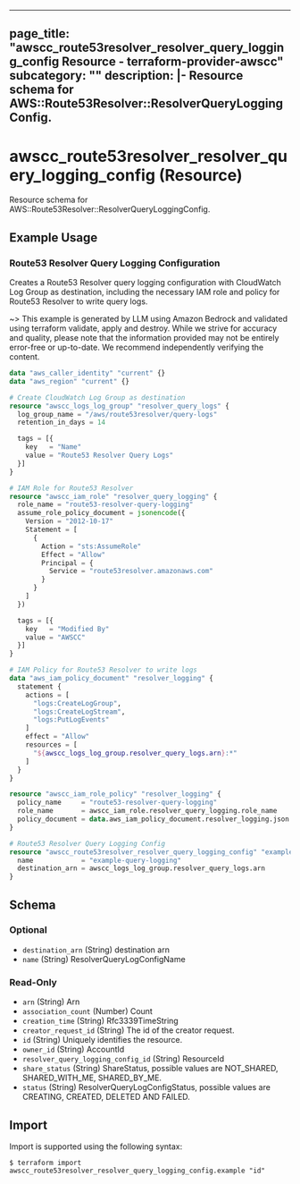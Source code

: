 
---
page_title: "awscc_route53resolver_resolver_query_logging_config Resource - terraform-provider-awscc"
subcategory: ""
description: |-
  Resource schema for AWS::Route53Resolver::ResolverQueryLoggingConfig.
---

# awscc_route53resolver_resolver_query_logging_config (Resource)

Resource schema for AWS::Route53Resolver::ResolverQueryLoggingConfig.

## Example Usage

### Route53 Resolver Query Logging Configuration

Creates a Route53 Resolver query logging configuration with CloudWatch Log Group as destination, including the necessary IAM role and policy for Route53 Resolver to write query logs.

~> This example is generated by LLM using Amazon Bedrock and validated using terraform validate, apply and destroy. While we strive for accuracy and quality, please note that the information provided may not be entirely error-free or up-to-date. We recommend independently verifying the content.

```terraform
data "aws_caller_identity" "current" {}
data "aws_region" "current" {}

# Create CloudWatch Log Group as destination
resource "awscc_logs_log_group" "resolver_query_logs" {
  log_group_name = "/aws/route53resolver/query-logs"
  retention_in_days = 14

  tags = [{
    key   = "Name"
    value = "Route53 Resolver Query Logs"
  }]
}

# IAM Role for Route53 Resolver
resource "awscc_iam_role" "resolver_query_logging" {
  role_name = "route53-resolver-query-logging"
  assume_role_policy_document = jsonencode({
    Version = "2012-10-17"
    Statement = [
      {
        Action = "sts:AssumeRole"
        Effect = "Allow"
        Principal = {
          Service = "route53resolver.amazonaws.com"
        }
      }
    ]
  })

  tags = [{
    key   = "Modified By"
    value = "AWSCC"
  }]
}

# IAM Policy for Route53 Resolver to write logs
data "aws_iam_policy_document" "resolver_logging" {
  statement {
    actions = [
      "logs:CreateLogGroup",
      "logs:CreateLogStream",
      "logs:PutLogEvents"
    ]
    effect = "Allow"
    resources = [
      "${awscc_logs_log_group.resolver_query_logs.arn}:*"
    ]
  }
}

resource "awscc_iam_role_policy" "resolver_logging" {
  policy_name     = "route53-resolver-query-logging"
  role_name       = awscc_iam_role.resolver_query_logging.role_name
  policy_document = data.aws_iam_policy_document.resolver_logging.json
}

# Route53 Resolver Query Logging Config
resource "awscc_route53resolver_resolver_query_logging_config" "example" {
  name            = "example-query-logging"
  destination_arn = awscc_logs_log_group.resolver_query_logs.arn
}
```

<!-- schema generated by tfplugindocs -->
## Schema

### Optional

- `destination_arn` (String) destination arn
- `name` (String) ResolverQueryLogConfigName

### Read-Only

- `arn` (String) Arn
- `association_count` (Number) Count
- `creation_time` (String) Rfc3339TimeString
- `creator_request_id` (String) The id of the creator request.
- `id` (String) Uniquely identifies the resource.
- `owner_id` (String) AccountId
- `resolver_query_logging_config_id` (String) ResourceId
- `share_status` (String) ShareStatus, possible values are NOT_SHARED, SHARED_WITH_ME, SHARED_BY_ME.
- `status` (String) ResolverQueryLogConfigStatus, possible values are CREATING, CREATED, DELETED AND FAILED.

## Import

Import is supported using the following syntax:

```shell
$ terraform import awscc_route53resolver_resolver_query_logging_config.example "id"
```
